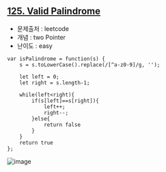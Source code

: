 ## [125. Valid Palindrome](https://leetcode.com/problems/valid-palindrome/?envType=problem-list-v2&envId=two-pointers)

- 문제출처 : leetcode
- 개념 : two Pointer
- 난이도 : easy


```
var isPalindrome = function(s) {
    s = s.toLowerCase().replace(/[^a-z0-9]/g, '');
    
    let left = 0;
    let right = s.length-1;

    while(left<right){
        if(s[left]==s[right]){
            left++;
            right--;
        }else{
            return false
        }
    }
    return true
};
```

![image](https://github.com/user-attachments/assets/02f90ea2-d3d1-4ede-bff9-09a0f93e4d86)
